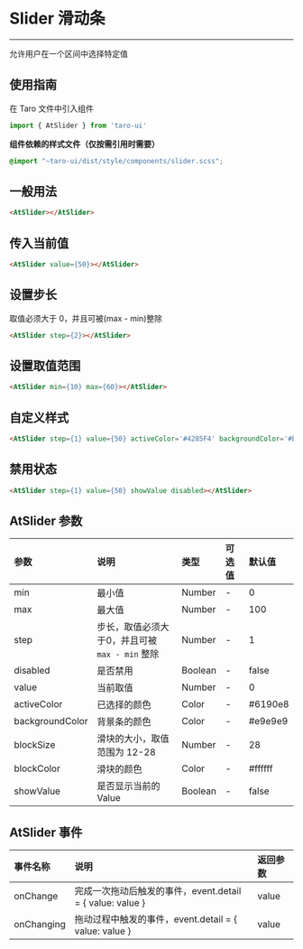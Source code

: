 # Slider 滑动条

------

允许用户在一个区间中选择特定值

## 使用指南

在 Taro 文件中引入组件

```js
import { AtSlider } from 'taro-ui'
```

**组件依赖的样式文件（仅按需引用时需要）**

```scss
@import "~taro-ui/dist/style/components/slider.scss";
```

## 一般用法

```html
<AtSlider></AtSlider>
```

## 传入当前值

```html
<AtSlider value={50}></AtSlider>
```

## 设置步长

取值必须大于 0，并且可被(max - min)整除

```html
<AtSlider step={2}></AtSlider>
```

## 设置取值范围

```html
<AtSlider min={10} max={60}></AtSlider>
```

## 自定义样式

```html
<AtSlider step={1} value={50} activeColor='#4285F4' backgroundColor='#BDBDBD' blockColor='#4285F4' blockSize={24}></AtSlider>
```

## 禁用状态

```html
<AtSlider step={1} value={50} showValue disabled></AtSlider>
```

## AtSlider 参数

| 参数            | 说明                                           | 类型    | 可选值 | 默认值  |
| :-------------- | :--------------------------------------------- | :------ | :----- | :------ |
| min             | 最小值                                         | Number  | -      | 0       |
| max             | 最大值                                         | Number  | -      | 100     |
| step            | 步长，取值必须大于0，并且可被 `max - min` 整除 | Number  | -      | 1       |
| disabled        | 是否禁用                                       | Boolean | -      | false   |
| value           | 当前取值                                       | Number  | -      | 0       |
| activeColor     | 已选择的颜色                                   | Color   | -      | #6190e8 |
| backgroundColor | 背景条的颜色                                   | Color   | -      | #e9e9e9 |
| blockSize       | 滑块的大小，取值范围为 12-28                   | Number  | -      | 28      |
| blockColor      | 滑块的颜色                                     | Color   | -      | #ffffff |
| showValue       | 是否显示当前的 Value                           | Boolean | -      | false   |

## AtSlider 事件

| 事件名称   | 说明                                                      | 返回参数 |
| :--------- | :-------------------------------------------------------- | :------- |
| onChange   | 完成一次拖动后触发的事件，event.detail = { value: value } | value    |
| onChanging | 拖动过程中触发的事件，event.detail = { value: value }     | value    |
